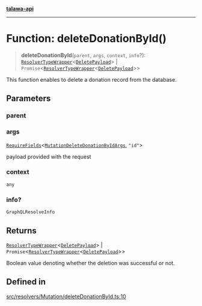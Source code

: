 [**talawa-api**](../../../../README.md)

***

# Function: deleteDonationById()

> **deleteDonationById**(`parent`, `args`, `context`, `info`?): [`ResolverTypeWrapper`](../../../../types/generatedGraphQLTypes/type-aliases/ResolverTypeWrapper.md)\<[`DeletePayload`](../../../../types/generatedGraphQLTypes/type-aliases/DeletePayload.md)\> \| `Promise`\<[`ResolverTypeWrapper`](../../../../types/generatedGraphQLTypes/type-aliases/ResolverTypeWrapper.md)\<[`DeletePayload`](../../../../types/generatedGraphQLTypes/type-aliases/DeletePayload.md)\>\>

This function enables to delete a donation record from the database.

## Parameters

### parent

### args

[`RequireFields`](../../../../types/generatedGraphQLTypes/type-aliases/RequireFields.md)\<[`MutationDeleteDonationByIdArgs`](../../../../types/generatedGraphQLTypes/type-aliases/MutationDeleteDonationByIdArgs.md), `"id"`\>

payload provided with the request

### context

`any`

### info?

`GraphQLResolveInfo`

## Returns

[`ResolverTypeWrapper`](../../../../types/generatedGraphQLTypes/type-aliases/ResolverTypeWrapper.md)\<[`DeletePayload`](../../../../types/generatedGraphQLTypes/type-aliases/DeletePayload.md)\> \| `Promise`\<[`ResolverTypeWrapper`](../../../../types/generatedGraphQLTypes/type-aliases/ResolverTypeWrapper.md)\<[`DeletePayload`](../../../../types/generatedGraphQLTypes/type-aliases/DeletePayload.md)\>\>

Boolean value denoting whether the deletion was successful or not.

## Defined in

[src/resolvers/Mutation/deleteDonationById.ts:10](https://github.com/Suyash878/talawa-api/blob/e4413cec641a837926071678fed3c7f67234e31e/src/resolvers/Mutation/deleteDonationById.ts#L10)

